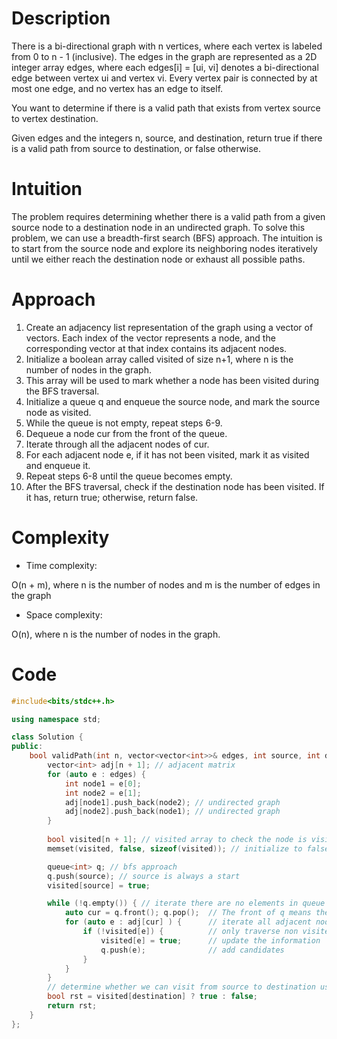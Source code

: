 # Description
There is a bi-directional graph with n vertices, where each vertex is labeled from 0 to n - 1 (inclusive). The edges in the graph are represented as a 2D integer array edges, where each edges[i] = [ui, vi] denotes a bi-directional edge between vertex ui and vertex vi. Every vertex pair is connected by at most one edge, and no vertex has an edge to itself.

You want to determine if there is a valid path that exists from vertex source to vertex destination.

Given edges and the integers n, source, and destination, return true if there is a valid path from source to destination, or false otherwise.
# Intuition
<!-- Describe your first thoughts on how to solve this problem. -->
The problem requires determining whether there is a valid path from a given source node to a destination node in an undirected graph. To solve this problem, we can use a breadth-first search (BFS) approach. The intuition is to start from the source node and explore its neighboring nodes iteratively until we either reach the destination node or exhaust all possible paths.

# Approach
<!-- Describe your approach to solving the problem. -->
1. Create an adjacency list representation of the graph using a vector of vectors. Each index of the vector represents a node, and the corresponding vector at that index contains its adjacent nodes.
2. Initialize a boolean array called visited of size n+1, where n is the number of nodes in the graph.
3. This array will be used to mark whether a node has been visited during the BFS traversal.
4. Initialize a queue q and enqueue the source node, and mark the source node as visited.
5. While the queue is not empty, repeat steps 6-9.
6. Dequeue a node cur from the front of the queue.
7. Iterate through all the adjacent nodes of cur.
8. For each adjacent node e, if it has not been visited, mark it as visited and enqueue it.
9. Repeat steps 6-8 until the queue becomes empty.
10. After the BFS traversal, check if the destination node has been visited. If it has, return true; otherwise, return false.
# Complexity
- Time complexity:
<!-- Add your time complexity here, e.g. $$O(n)$$ -->
O(n + m), where n is the number of nodes and m is the number of edges in the graph
- Space complexity:
<!-- Add your space complexity here, e.g. $$O(n)$$ -->
O(n), where n is the number of nodes in the graph.

# Code
``` cpp
#include<bits/stdc++.h>

using namespace std;

class Solution {
public:
    bool validPath(int n, vector<vector<int>>& edges, int source, int destination) {
        vector<int> adj[n + 1]; // adjacent matrix
        for (auto e : edges) {
            int node1 = e[0];
            int node2 = e[1];
            adj[node1].push_back(node2); // undirected graph
            adj[node2].push_back(node1); // undirected graph
        }
         
        bool visited[n + 1]; // visited array to check the node is visited or not
        memset(visited, false, sizeof(visited)); // initialize to false

        queue<int> q; // bfs approach
        q.push(source); // source is always a start
        visited[source] = true;

        while (!q.empty()) { // iterate there are no elements in queue
            auto cur = q.front(); q.pop();  // The front of q means the node that is currently being searched. 
            for (auto e : adj[cur] ) {      // iterate all adjacent nodes
                if (!visited[e]) {          // only traverse non visited node (optimization)
                    visited[e] = true;      // update the information
                    q.push(e);              // add candidates
                }
            }
        }
        // determine whether we can visit from source to destination using bfs method
        bool rst = visited[destination] ? true : false;
        return rst;
    }
};
```